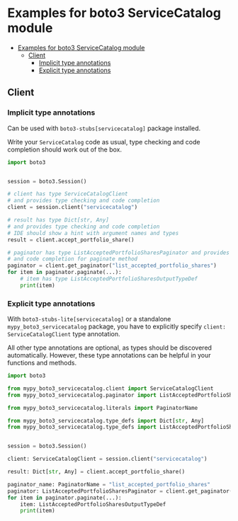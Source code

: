 <a id="examples-for-boto3-servicecatalog-module"></a>

# Examples for boto3 ServiceCatalog module

- [Examples for boto3 ServiceCatalog module](#examples-for-boto3-servicecatalog-module)
  - [Client](#client)
    - [Implicit type annotations](#implicit-type-annotations)
    - [Explicit type annotations](#explicit-type-annotations)

<a id="client"></a>

## Client

<a id="implicit-type-annotations"></a>

### Implicit type annotations

Can be used with `boto3-stubs[servicecatalog]` package installed.

Write your `ServiceCatalog` code as usual, type checking and code completion
should work out of the box.

```python
import boto3


session = boto3.Session()

# client has type ServiceCatalogClient
# and provides type checking and code completion
client = session.client("servicecatalog")

# result has type Dict[str, Any]
# and provides type checking and code completion
# IDE should show a hint with argument names and types
result = client.accept_portfolio_share()

# paginator has type ListAcceptedPortfolioSharesPaginator and provides type checking
# and code completion for paginate method
paginator = client.get_paginator("list_accepted_portfolio_shares")
for item in paginator.paginate(...):
    # item has type ListAcceptedPortfolioSharesOutputTypeDef
    print(item)
```

<a id="explicit-type-annotations"></a>

### Explicit type annotations

With `boto3-stubs-lite[servicecatalog]` or a standalone
`mypy_boto3_servicecatalog` package, you have to explicitly specify
`client: ServiceCatalogClient` type annotation.

All other type annotations are optional, as types should be discovered
automatically. However, these type annotations can be helpful in your functions
and methods.

```python
import boto3

from mypy_boto3_servicecatalog.client import ServiceCatalogClient
from mypy_boto3_servicecatalog.paginator import ListAcceptedPortfolioSharesPaginator

from mypy_boto3_servicecatalog.literals import PaginatorName

from mypy_boto3_servicecatalog.type_defs import Dict[str, Any]
from mypy_boto3_servicecatalog.type_defs import ListAcceptedPortfolioSharesOutputTypeDef


session = boto3.Session()

client: ServiceCatalogClient = session.client("servicecatalog")

result: Dict[str, Any] = client.accept_portfolio_share()

paginator_name: PaginatorName = "list_accepted_portfolio_shares"
paginator: ListAcceptedPortfolioSharesPaginator = client.get_paginator(paginator_name)
for item in paginator.paginate(...):
    item: ListAcceptedPortfolioSharesOutputTypeDef
    print(item)
```
